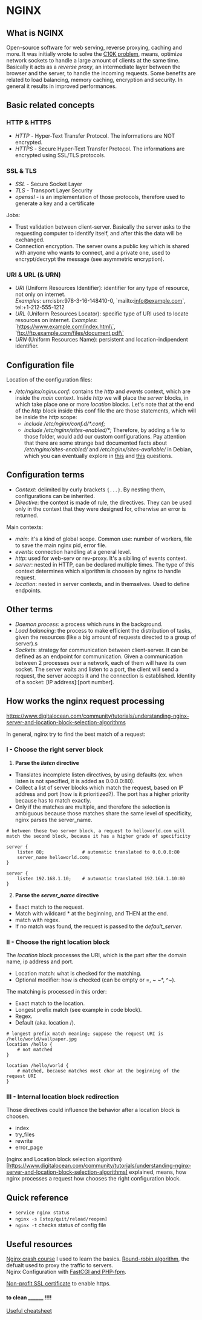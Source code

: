 # NGINX

## What is NGINX
Open-source software for web serving, reverse proxying, caching and more. It was initially wrote to solve the [C10K problem](https://en.wikipedia.org/wiki/C10k_problem), means, optimize network sockets to handle a large amount of clients at the same time.  
Basically it acts as a _reverse proxy_, an intermediate layer between the browser and the server, to handle the incoming requests. Some benefits are related to load balancing, memory caching, encryption and security. In general it results in improved performances.

## Basic related concepts
### HTTP & HTTPS
- *HTTP* - Hyper-Text Transfer Protocol. The informations are NOT encrypted.  
- *HTTPS* - Secure Hyper-Text Transfer Protocol. The informations are encrypted using SSL/TLS protocols.  

### SSL & TLS
- *SSL* - Secure Socket Layer  
- *TLS* - Transport Layer Security  
- *openssl* - is an implementation of those protocols, therefore used to generate a key and a certificate  

Jobs:
- Trust validation between client-server. Basically the server asks to the requesting computer to identify itself, and after this the data will be exchanged.  
- Connection encryption. The server owns a public key which is shared with anyone who wants to connect, and a private one, used to encrypt/decrypt the message (see asymmetric encryption).  

### URI & URL (& URN)
- *URI* (Uniform Resources Identifier): identifier for any type of resource, not only on internet.  
_Examples_: urn:isbn:978-3-16-148410-0, \`mailto:info@example.com\`, tel:+1-212-555-1212
- *URL* (Uniform Resources Locator): specific type of URI used to locate resources on internet.
_Examples_: \`https://www.example.com/index.html\`, \`ftp://ftp.example.com/files/document.pdf\`
- *URN* (Uniform Resources Name): persistent and location-indipendent identifier.  

## Configuration file
Location of the configuration files:
- _/etc/nginx/nginx.conf_: contains the _http_ and _events_ context, which are inside the _main_ context. Inside _http_ we will place the _server_ blocks, in which take place one or more _location_ blocks. Let's note that at the end of the _http_ block inside this conf file the are those statements, which will be inside the _http_ scope:
	- _include /etc/nginx/conf.d/*.conf;_
	- _include /etc/nginx/sites-enabled/*;_
Therefore, by adding a file to those folder, would add our custom configurations. Pay attention that there are some strange bad documented facts about _/etc/nginx/sites-enabled/_ and _/etc/nginx/sites-available/_ in Debian, which you can eventually explore in [this](https://serverfault.com/questions/1075019/nginx-on-debian-buster-the-right-way-to-handle-config-files) and [this](https://stackoverflow.com/questions/41303885/nginx-do-i-really-need-sites-available-and-sites-enabled-folders) questions.

## Configuration terms
- *_Context_*: delimited by curly brackets `{...}`. By nesting them, configurations can be inherited.
- *_Directive_*: the context is made of rule, the directives. They can be used only in the context that they were designed for, otherwise an error is returned.

Main contexts:  
- _main_: it's a kind of global scope. Common use: number of workers, file to save the main nginx pid, error file.
- _events_: connection handling at a general level.
- _http_: used for web-serv or rev-proxy. It's a sibiling of events context.
- _server_: nested in HTTP, can be declared multiple times. The type of this context determines which algorithm is choosen by nginx to handle request.
- _location_: nested in server contexts, and in themselves. Used to define endpoints.

## Other terms
- _Daemon process_: a process which runs in the background.  
- _Load balancing_: the process to make efficient the distribution of tasks, given the resources (like a big amount of requests directed to a group of server).s  
- _Sockets_: strategy for communication between client-server. It can be defined as an endpoint for communication. Given a communication between 2 processes over a network, each of them will have its own socket. The server waits and listen to a port, the client will send a request, the server accepts it and the connection is established. Identity of a socket: [IP address]:[port number].

## How works the nginx request processing
https://www.digitalocean.com/community/tutorials/understanding-nginx-server-and-location-block-selection-algorithms

In general, nginx try to find the best match of a request:
### I - Choose the right server block
1) **Parse the _listen_ directive**
- Translates incomplete listen directives, by using defaults (ex. when listen is not specified, it is added as 0.0.0.0:80).
- Collect a list of server blocks which match the request, based on IP address and port (how is it prioritized?). The port has a higher priority because has to match exactly.
- Only if the matches are multiple, and therefore the selection is ambiguous because those matches share the same level of specificity, nginx parses the server_name.

```nginx
# between those two server block, a request to helloworld.com will match the second block, because it has a higher grade of specificity

server {
	listen 80;				# automatic translated to 0.0.0.0:80
	server_name helloworld.com;
}

server {
	listen 192.168.1.10;	# automatic translated 192.168.1.10:80
}
```
2) **Parse the _server\_name_ directive**
- Exact match to the request.
- Match with wildcard * at the beginning, and THEN at the end.
- match with regex.
- If no match was found, the request is passed to the _default\_server_.

### II - Choose the right location block
The _location_ block processes the URI, which is the part after the domain name, ip address and port.
- Location match: what is checked for the matching.
- Optional modifier: how is checked (can be empty or =, ~ ~*, ^~).

The matching is processed in this order:
- Exact match to the location.
- Longest prefix match (see example in code block).
- Regex.
- Default (aka. location /).

```nginx
# longest prefix match meaning; suppose the request URI is /hello/world/wallpaper.jpg
location /hello {
	# not matched
}

location /hello/world {
	# matched, because matches most char at the beginning of the request URI
}
```

### III - Internal location block redirection
Those directives could influence the behavior after a location block is choosen.
- index
- try_files
- rewrite
- error_page

(nginx and Location block selection algorithm)[https://www.digitalocean.com/community/tutorials/understanding-nginx-server-and-location-block-selection-algorithms] explained, means, how nginx processes a request how chooses the right configuration block.

## Quick reference
- `service nginx status`
- `nginx -s [stop/quit/reload/reopen]`
- `nginx -t` checks status of config file

## Useful resources
[Nginx crash course](https://www.youtube.com/watch?v=7VAI73roXaY&t=686s) I used to learn the basics.
[Round-robin algorithm](https://en.wikipedia.org/wiki/Round-robin_scheduling), the defualt used to proxy the traffic to servers.  
Nginx Configuration with [FastCGI and PHP-fpm](https://www.nginx.com/resources/wiki/start/topics/examples/phpfcgi/). 


[Non-profit SSL certificate](https://letsencrypt.org/) to enable https.


#### to clean ______ !!!!
[Useful cheatsheet](https://github.com/christianlempa/cheat-sheets)
